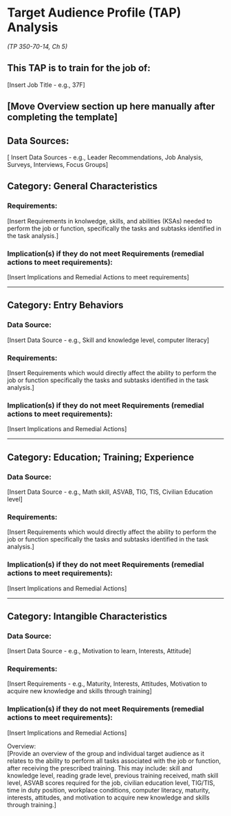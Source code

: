 # Target Audience Profile (TAP) Analysis
*(TP 350-70-14, Ch 5)*

## This TAP is to train for the job of:
[Insert Job Title - e.g., 37F]

[Move Overview section up here manually after completing the template]
---
## Data Sources:
[ Insert Data Sources - e.g., Leader Recommendations, Job Analysis, Surveys, Interviews, Focus Groups]
## Category: General Characteristics
### Requirements:
[Insert Requirements in knolwedge, skills, and abilities (KSAs) needed to perform the job or function, specifically the tasks and subtasks identified in the task analysis.]
### Implication(s) if they do not meet Requirements (remedial actions to meet requirements):
[Insert Implications and Remedial Actions to meet requirements]

---

## Category: Entry Behaviors
### Data Source:
[Insert Data Source - e.g., Skill and knowledge level, computer literacy]
### Requirements:
[Insert Requirements which would directly affect the ability to perform the job or function specifically the tasks and subtasks identified in the task analysis.]
### Implication(s) if they do not meet Requirements (remedial actions to meet requirements):
[Insert Implications and Remedial Actions]

---

## Category: Education; Training; Experience
### Data Source:
[Insert Data Source - e.g., Math skill, ASVAB, TIG, TIS, Civilian Education level]
### Requirements:
[Insert Requirements which would directly affect the ability to perform the job or function specifically the tasks and subtasks identified in the task analysis.]
### Implication(s) if they do not meet Requirements (remedial actions to meet requirements):
[Insert Implications and Remedial Actions]

---

## Category: Intangible Characteristics
### Data Source:
[Insert Data Source - e.g., Motivation to learn, Interests, Attitude]
### Requirements:
[Insert Requirements - e.g., Maturity, Interests, Attitudes, Motivation to acquire new knowledge and skills through training]
### Implication(s) if they do not meet Requirements (remedial actions to meet requirements):
[Insert Implications and Remedial Actions]


Overview:  
[Provide an overview of the group and individual target audience as it relates to the ability to perform all tasks associated with the job or function, after receiving the prescribed training. This may include: skill and knowledge level, reading grade level, previous training received, math skill level, ASVAB scores required for the job, civilian education level, TIG/TIS, time in duty position, workplace conditions, computer literacy, maturity, interests, attitudes, and motivation to acquire new knowledge and skills through training.]
